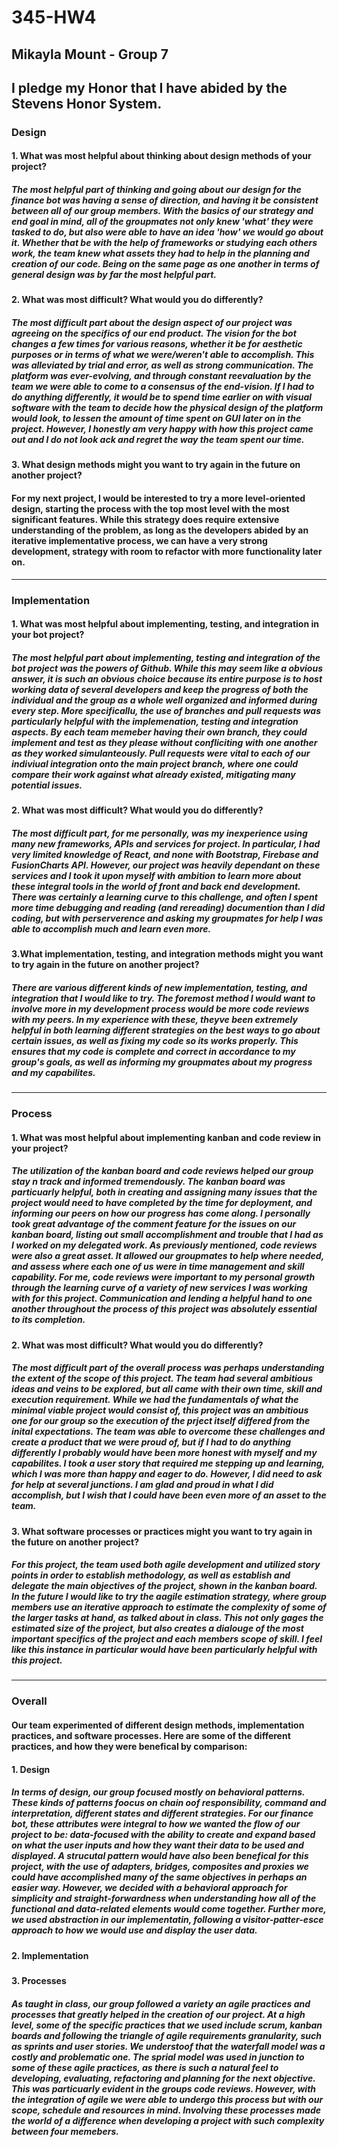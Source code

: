 # 345-HW4
## Mikayla Mount - Group 7
## I pledge my Honor that I have abided by the Stevens Honor System.

### Design
#### 1. What was most helpful about thinking about design methods of your project?
##### The most helpful part of thinking and going about our design for the finance bot was having a sense of direction, and having it be consistent between all of our group members. With the basics of our strategy and end goal in mind, all of the groupmates not only knew 'what' they were tasked to do, but also were able to have an idea 'how' we would go about it. Whether that be with the help of frameworks or studying each others work, the team knew what assets they had to help in the planning and creation of our code. Being on the same page as one another in terms of general design was by far the most helpful part.
#### 2. What was most difficult? What would you do differently?
##### The most difficult part about the design aspect of our project was agreeing on the specifics of our end product. The vision for the bot changes a few times for various reasons, whether it be for aesthetic purposes or in terms of what we were/weren't able to accomplish. This was alleviated by trial and error, as well as strong communication. The platform was ever-evolving, and through constant reevaluation by the team we were able to come to a consensus of the end-vision. If I had to do anything differently, it would be to spend time earlier on with visual software with the team to decide how the physical design of the platform would look, to lessen the amount of time spent on GUI later on in the project. However, I honestly am very happy with how this project came out and I do not look ack and regret the way the team spent our time. 
#### 3. What design methods might you want to try again in the future on another project?
#### For my next project, I would be interested to try a more level-oriented design, starting the process with the top most level with the most significant features. While this strategy does require extensive understanding of the problem, as long as the developers abided by an iterative implementative process, we can have a very strong development, strategy with room to refactor with more functionality later on.
---
### Implementation 
#### 1. What was most helpful about implementing, testing, and integration in your bot project?
##### The most helpful part about implementing, testing and integration of the bot project was the powers of Github. While this may seem like a obvious answer, it is such an obvious choice because its entire purpose is to host working data of several developers and keep the progress of both the individual and the group as a whole well organized and informed during every step. More specificallu, the use of branches and pull requests was particularly helpful with the implemenation, testing and integration aspects. By each team memeber having their own branch, they could implement and test as they please without confliciting with one another as they worked simulanteously. Pull requests were vital to each of our indiviual integration onto the main project branch, where one could compare their work against what already existed, mitigating many potential issues. 
#### 2. What was most difficult? What would you do differently?
##### The most difficult part, for me personally, was my inexperience using many new frameworks, APIs and services for project. In particular, I had very limited knowledge of React, and none with Bootstrap, Firebase and FusionCharts API. However, our project was heavily dependant on these services and I took it upon myself with ambition to learn more about these integral tools in the world of front and back end development. There was certainly a learning curve to this challenge, and often I spent more time debugging and reading (and rereading) documention than I did coding, but with perserverence and asking my groupmates for help I was able to accomplish much and learn even more.
#### 3.What implementation, testing, and integration methods might you want to try again in the future on another project?
##### There are various different kinds of new implementation, testing, and integration that I would like to try. The foremost method I would want to involve more in my development process would be more code reviews with my peers. In my  experience with these, theyve been extremely helpful in both learning different strategies on the best ways to go about certain issues, as well as fixing my code so its works properly. This ensures that my code is complete and correct in accordance to my group's goals, as well as informing my groupmates about my progress and my capabilites.

---
### Process
#### 1. What was most helpful about implementing kanban and code review in your project?
##### The utilization of the kanban board and code reviews helped our group stay n track and informed tremendously. The kanban board was particuarly helpful, both in creating and assigning many issues that the project would need to have completed by the time for deployment, and informing our peers on how our progress has come along. I personally took great advantage of the comment feature for the issues on our kanban board, listing out small accomplishment and trouble that I had as I worked on my delegated work. As previously mentioned, code reviews were also a great asset. It allowed our groupmates to help where needed, and assess where each one of us were in time management and skill capability. For me, code reviews were important to my personal growth through the learning curve of a variety of new services I was working with for this project. Communication and lending a helpful hand to one another throughout the process of this project was absolutely essential to its completion.
#### 2. What was most difficult? What would you do differently?
##### The most difficult part of the overall process was perhaps understanding the extent of the scope of this project. The team had several ambitious ideas and veins to be explored, but all came with their own time, skill and execution requirement. While we had the fundamentals of what the minimal viable project would consist of, this project was an ambitious one for our group so the execution of the prject itself differed from the inital expectations. The team was able to overcome these challenges and create a product that we were proud of, but if I had to do anything differently I probably would have been more honest with myself and my capabilites. I took a user story that required me stepping up and learning, which I was more than happy and eager to do. However, I did need to ask for help at several junctions. I am glad and proud in what I did accomplish, but I wish that I could have been even more of an asset to the team.
#### 3. What software processes or practices might you want to try again in the future on another project?
##### For this project, the team used both agile development and utilized story points in order to establish methodology, as well as establish and delegate the main objectives of the project, shown in the kanban board. In the future I would like to try the aagile estimation strategy, where group members use an iterative approach to estimate the complexity of some of the larger tasks at hand, as talked about in class. This not only gages the estimated size of the project, but also creates a dialouge of the most important specifics of the project and each members scope of skill. I feel like this instance in particular would have been particularly helpful with this project. 
---
### Overall
#### Our team experimented of different design methods, implementation practices, and software processes. Here are some of the different practices, and how they were benefical by comparison:
#### 1. Design
##### In terms of design, our group focused mostly on behavioral patterns. These kinds of patterns foocus on chain oof responsibility, command and interpretation, different states and different strategies. For our finance bot, these attributes were integral to how we wanted the flow of our project to be: data-focused with the ability to create and expand based on what the user inputs and how they want their data to be used and displayed. A strucutal pattern would have also been benefical for this project, with the use of adapters, bridges, composites and proxies we could have accomplished many of the same objectives in perhaps an easier way. However, we decided with a behavioral approach for simplicity and straight-forwardness when understanding how all of the functional and data-related elements would come together. Further more, we used abstraction in our implementatin, following a visitor-patter-esce approach to how we would use and display the user data. 
#### 2. Implementation
##### 
#### 3. Processes
##### As taught in class, our group followed a variety an agile practices and processes that greatly helped in the creation of our project. At a high level, some of the specific practices that we used include scrum, kanban boards and following the triangle of agile requirements granularity, such as sprints and user stories. We understoof that the waterfall model was a costly and problematic one. The sprial model was used in junction to some of these agile practices, as there is such a natural feel to developing, evaluating, refactoring and planning for the next objective. This was particuarly evident in the groups code reviews. However, with the integration of agile we were able to undergo this process but with our scope, schedule and resources in mind. Involving these processes made the world of a difference when developing a project with such complexity between four memebers. 
